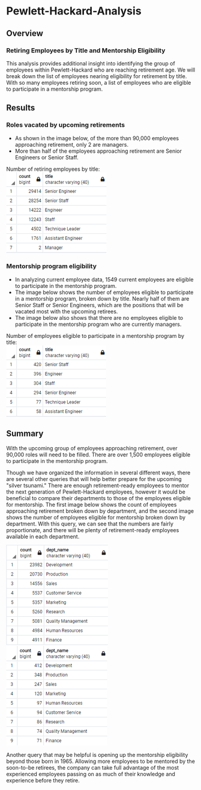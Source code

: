 # Pewlett-Hackard-Analysis

## Overview 

### Retiring Employees by Title and Mentorship Eligibility

This analysis provides additional insight into identifying the group of employees within Pewlett-Hackard who are reaching retirement age. We will break down the list of employees nearing eligibility for retirement by title. With so many employees retiring soon, a list of employees who are eligible to participate in a mentorship program.

## Results

### Roles vacated by upcoming retirements

- As shown in the image below, of the more than 90,000 employees approaching retirement, only 2 are managers.
- More than half of the employees approaching retirement are Senior Engineers or Senior Staff.

Number of retiring employees by title:</br>
![Alt Text](https://github.com/lyanneagger/Pewlett-Hackard-Analysis/blob/main/Data/retiring_titles.png)</br>

### Mentorship program eligibility

- In analyzing current employee data, 1549 current employees are eligible to participate in the mentorship program.
- The image below shows the number of employees eligible to participate in a mentorship program, broken down by title. Nearly half of them are Senior Staff or Senior Engineers, which are the positions that will be vacated most with the upcoming retirees.
- The image below also shows that there are no employees eligible to participate in the mentorship program who are currently managers. 

Number of employees eligible to participate in a mentorship program by title:</br>
![Alt Text](https://github.com/lyanneagger/Pewlett-Hackard-Analysis/blob/main/Data/mentorship_eligibility.png)</br>

## Summary

With the upcoming group of employees approaching retirement, over 90,000 roles will need to be filled. There are over 1,500 employees eligible to participate in the mentorship program.

Though we have organized the information in several different ways, there are several other queries that will help better prepare for the upcoming "silver tsunami." There are enough retirement-ready employees to mentor the next generation of Pewlett-Hackard employees, however it would be beneficial to compare their departments to those of the employees eligible for mentorship. The first image below shows the count of employees approaching retirement broken down by department, and the second image shows the number of employees eligible for mentorship broken down by department. With this query, we can see that the numbers are fairly proportionate, and there will be plenty of retirement-ready employees available in each department.</br>

![Alt Text](https://github.com/lyanneagger/Pewlett-Hackard-Analysis/blob/main/Data/retiring_dept.png)     
![Alt Text](https://github.com/lyanneagger/Pewlett-Hackard-Analysis/blob/main/Data/mentorship_dept.png)</br>

Another query that may be helpful is opening up the mentorship eligibility beyond those born in 1965. Allowing more employees to be mentored by the soon-to-be retirees, the company can take full advantage of the most experienced employees passing on as much of their knowledge and experience before they retire.
